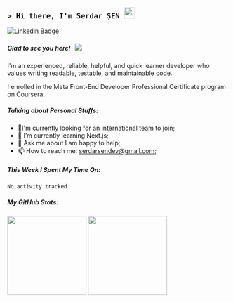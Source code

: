 ### <samp>&gt; Hi there, I'm Serdar ŞEN <img src="https://media.giphy.com/media/hvRJCLFzcasrR4ia7z/giphy.gif" width="25"> </samp>


[![Linkedin Badge](https://img.shields.io/badge/-LinkedIn-0e76a8?style=flat-square&logo=Linkedin&logoColor=white)](https://www.linkedin.com/in/serdarsen/)


##### Glad to see you here! &nbsp; ![](https://visitor-badge.glitch.me/badge?page_id=serdarsen.serdarsen)

I'm an experienced, reliable, helpful, and quick learner developer who values writing readable, testable, and maintainable code.

I enrolled in the Meta Front-End Developer Professional Certificate program on Coursera.

##### Talking about Personal Stuffs:
- 🔭I'm currently looking for an international team to join;
- 🌱 I’m currently learning Next.js;
- 💬 Ask me about I am happy to help;
- 📫 How to reach me: serdarsendev@gmail.com;

##### This Week I Spent My Time On:
<!--START_SECTION:waka-->
```text
No activity tracked
```
<!--END_SECTION:waka-->

##### My GitHub Stats:
<p>
  <img height="180em" src="https://github-readme-stats.vercel.app/api?username=serdarsen&show_icons=true&hide_border=true&&count_private=true&include_all_commits=true&theme=dracula" />
  <img height="180em" src="https://github-readme-stats.vercel.app/api/top-langs/?username=serdarsen&exclude_repo=KNN-Image-Classification&show_icons=true&hide_border=true&layout=compact&langs_count=8&theme=dracula"/>
</p>